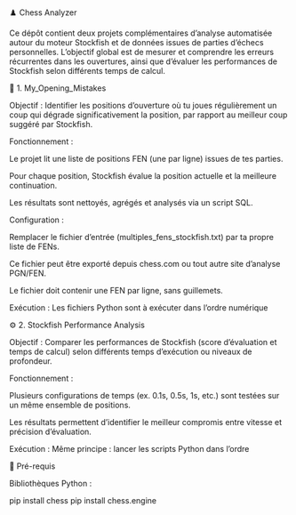 ♟️ Chess Analyzer

Ce dépôt contient deux projets complémentaires d’analyse automatisée autour du moteur Stockfish et de données issues de parties d’échecs personnelles.
L’objectif global est de mesurer et comprendre les erreurs récurrentes dans les ouvertures, ainsi que d’évaluer les performances de Stockfish selon différents temps de calcul.

🧠 1. My_Opening_Mistakes

Objectif :
Identifier les positions d’ouverture où tu joues régulièrement un coup qui dégrade significativement la position, par rapport au meilleur coup suggéré par Stockfish.

Fonctionnement :

Le projet lit une liste de positions FEN (une par ligne) issues de tes parties.

Pour chaque position, Stockfish évalue la position actuelle et la meilleure continuation.

Les résultats sont nettoyés, agrégés et analysés via un script SQL.

Configuration :

Remplacer le fichier d’entrée (multiples_fens_stockfish.txt) par ta propre liste de FENs.

Ce fichier peut être exporté depuis chess.com
 ou tout autre site d’analyse PGN/FEN.

Le fichier doit contenir une FEN par ligne, sans guillemets.

Exécution :
Les fichiers Python sont à exécuter dans l’ordre numérique


⚙️ 2. Stockfish Performance Analysis

Objectif :
Comparer les performances de Stockfish (score d’évaluation et temps de calcul) selon différents temps d’exécution ou niveaux de profondeur.

Fonctionnement :

Plusieurs configurations de temps (ex. 0.1s, 0.5s, 1s, etc.) sont testées sur un même ensemble de positions.

Les résultats permettent d’identifier le meilleur compromis entre vitesse et précision d’évaluation.

Exécution :
Même principe : lancer les scripts Python dans l’ordre


🧩 Pré-requis

Bibliothèques Python :

pip install chess
pip install chess.engine
